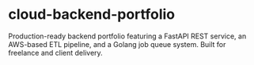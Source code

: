 # cloud-backend-portfolio
Production-ready backend portfolio featuring a FastAPI REST service, an AWS-based ETL pipeline, and a Golang job queue system. Built for freelance and client delivery.
